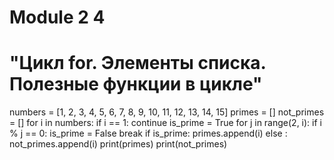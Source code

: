 # Module 2 4
# "Цикл for. Элементы списка. Полезные функции в цикле"
numbers = [1, 2, 3, 4, 5, 6, 7, 8, 9, 10, 11, 12, 13, 14, 15]
primes = []
not_primes = []
for i in numbers:
    if i == 1:
        continue
    is_prime = True
    for j in range(2, i):
        if i % j == 0:
            is_prime = False
            break
    if is_prime:
        primes.append(i)
    else :
        not_primes.append(i)
print(primes)
print(not_primes)
